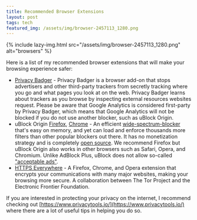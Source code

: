 ```yaml
---
title: Recommended Browser Extensions
layout: post
tags: tech
featured_img: /assets/img/browser-2457113_1280.png
---
```


{% include lazy-img.html src="/assets/img/browser-2457113_1280.png" alt="browsers" %}

Here is a list of my recommended browser extensions that will make your browsing experience safer:

<!--more-->

* [Privacy Badger](https://www.eff.org/privacybadger/) -  Privacy Badger is a browser add-on that stops advertisers and other third-party trackers from secretly tracking where you go and what pages you look at on the web. Privacy Badger learns about trackers as you browse by inspecting external resources websites request. Please be aware that Google Analytics is considered first-party by Privacy Badger, which means that Google Analytics will not be blocked if you do not use another blocker, such as uBlock Origin. 
* uBlock Origin [Firefox](https://addons.mozilla.org/firefox/addon/ublock-origin/), [Chrome](https://chrome.google.com/webstore/detail/ublock-origin/cjpalhdlnbpafiamejdnhcphjbkeiagm?hl=en) - An efficient [wide-spectrum-blocker](https://github.com/gorhill/uBlock/wiki/Blocking-mode) that's easy on memory, and yet can load and enforce thousands more filters than other popular blockers out there. It has no monetization strategy and is completely [open source](https://github.com/gorhill/uBlock/). We recommend Firefox but uBlock Origin also works in other browsers such as Safari, Opera, and Chromium. Unlike AdBlock Plus, uBlock does not allow so-called ["acceptable ads"](https://adblockplus.org/acceptable-ads).
* [HTTPS Everywhere](https://www.eff.org/https-everywhere) - A Firefox, Chrome, and Opera extension that encrypts your communications with many major websites, making your browsing more secure. A collaboration between The Tor Project and the Electronic Frontier Foundation. 

If you are interested in protecting your privacy on the internet, I recommend checking out [https://www.privacytools.io/](https://www.privacytools.io/) where there are a lot of useful tips in helping you do so.